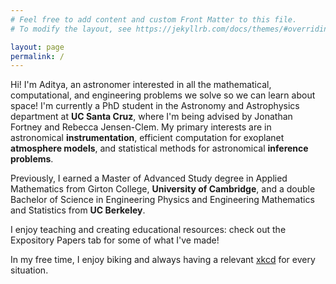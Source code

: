 ```yaml
---
# Feel free to add content and custom Front Matter to this file.
# To modify the layout, see https://jekyllrb.com/docs/themes/#overriding-theme-defaults

layout: page
permalink: /
---
```


Hi! I'm Aditya, an astronomer interested in all the mathematical, computational, and engineering problems we solve so we can learn about space! I'm currently a PhD student in the Astronomy and Astrophysics department at **UC Santa Cruz**, where I'm being advised by Jonathan Fortney and Rebecca Jensen-Clem. My primary interests are in astronomical **instrumentation**, efficient computation for exoplanet **atmosphere models**, and statistical methods for astronomical **inference problems**.

Previously, I earned a Master of Advanced Study degree in Applied Mathematics from Girton College, **University of Cambridge**, and a double Bachelor of Science in Engineering Physics and Engineering Mathematics and Statistics from **UC Berkeley**.

I enjoy teaching and creating educational resources: check out the Expository Papers tab for some of what I've made!

In my free time, I enjoy biking and always having a relevant [xkcd](https://xkcd.com) for every situation.
